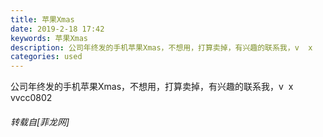 ```yaml
---
title: 苹果Xmas
date: 2019-2-18 17:42
keywords: 苹果Xmas
description: 公司年终发的手机苹果Xmas，不想用，打算卖掉，有兴趣的联系我，v  x    vvcc0802
categories: used
---
```

<td class="t_f" id="postmessage_3051422">

公司年终发的手机苹果Xmas，不想用，打算卖掉，有兴趣的联系我，v  x    vvcc0802</td>
###### 转载自[菲龙网]